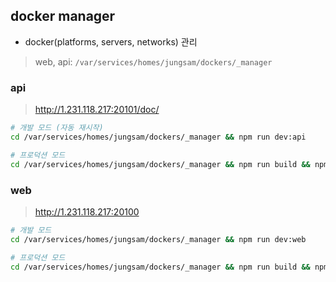 
## docker manager
- docker(platforms, servers, networks) 관리

> web, api: `/var/services/homes/jungsam/dockers/_manager`


### api

> http://1.231.118.217:20101/doc/

```sh
# 개발 모드 (자동 재시작)
cd /var/services/homes/jungsam/dockers/_manager && npm run dev:api

# 프로덕션 모드
cd /var/services/homes/jungsam/dockers/_manager && npm run build && npm run start:api
```

### web

> http://1.231.118.217:20100

```sh
# 개발 모드
cd /var/services/homes/jungsam/dockers/_manager && npm run dev:web

# 프로덕션 모드
cd /var/services/homes/jungsam/dockers/_manager && npm run build && npm run start:web

```
